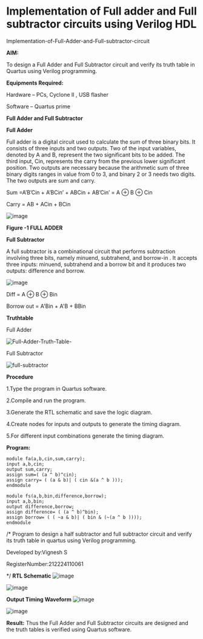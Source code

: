 # Implementation of Full adder and Full subtractor circuits using Verilog HDL

Implementation-of-Full-Adder-and-Full-subtractor-circuit

**AIM:**

To design a Full Adder and Full Subtractor circuit and verify its truth table in Quartus using Verilog programming.

**Equipments Required:**

Hardware – PCs, Cyclone II , USB flasher

Software – Quartus prime

**Full Adder and Full Subtractor**

**Full Adder**

Full adder is a digital circuit used to calculate the sum of three binary bits. It consists of three inputs and two outputs. Two of the input variables, denoted by A and B, represent the two significant bits to be added. The third input, Cin, represents the carry from the previous lower significant position. Two outputs are necessary because the arithmetic sum of three binary digits ranges in value from 0 to 3, and binary 2 or 3 needs two digits. The two outputs are sum and carry.

Sum =A’B’Cin + A’BCin’ + ABCin + AB’Cin’ = A ⊕ B ⊕ Cin 

Carry = AB + ACin + BCin

![image](https://github.com/naavaneetha/FULL_ADDER_SUBTRACTOR/assets/154305477/0f30ba51-5ffb-4198-845f-18e054f675e7)

**Figure -1 FULL ADDER**

**Full Subtractor**

A full subtractor is a combinational circuit that performs subtraction involving three bits, namely minuend, subtrahend, and borrow-in . It accepts three inputs: minuend, subtrahend and a borrow bit and it produces two outputs: difference and borrow.

![image](https://github.com/naavaneetha/FULL_ADDER_SUBTRACTOR/assets/154305477/02b24f51-ab51-4304-9ad6-7b81ffc1ead5)

Diff = A ⊕ B ⊕ Bin 

Borrow out = A'Bin + A'B + BBin

**Truthtable**

Full Adder

![Full-Adder-Truth-Table-](https://github.com/user-attachments/assets/7e9223bf-a3c4-4e5f-964a-96243e398348)


Full Subtractor

![full-subtractor](https://github.com/user-attachments/assets/060a9863-3c4d-4b7f-9139-1360a46b1ded)

**Procedure**

1.Type the program in Quartus software.

2.Compile and run the program.

3.Generate the RTL schematic and save the logic diagram.

4.Create nodes for inputs and outputs to generate the timing diagram.

5.For different input combinations generate the timing diagram.


**Program:**
``` 
module fa(a,b,cin,sum,carry); 
input a,b,cin; 
output sum,carry; 
assign sum=( (a ^ b)^cin); 
assign carry= ( (a & b)| ( cin &(a ^ b ))); 
endmodule
 
module fs(a,b,bin,difference,borrow); 
input a,b,bin; 
output difference,borrow; 
assign difference= ( (a ^ b)^bin); 
assign borrow= ( ( ~a & b)| ( bin & (~(a ^ b )))); 
endmodule
```

/* Program to design a half subtractor and full subtractor circuit and verify its truth table in quartus using Verilog programming. 

Developed by:Vignesh S

RegisterNumber:212224110061

*/
**RTL Schematic**
![image](https://github.com/user-attachments/assets/ca9c3b03-dc3a-418c-8fe4-b82b53c0540b)

![image](https://github.com/user-attachments/assets/6f400424-089b-47cd-a7ac-24cc9c58acc7)

**Output Timing Waveform**
![image](https://github.com/user-attachments/assets/649ff7ee-5d11-4d3b-abdb-b6ac9253266c)

![image](https://github.com/user-attachments/assets/f1f2fe2e-6125-4703-9d5b-b4b9a5faa0c7)

**Result:**
Thus the Full Adder and Full Subtractor circuits are designed and the truth tables is verified using Quartus software.



